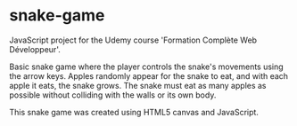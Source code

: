 # snake-game

JavaScript project for the Udemy course 'Formation Complète Web Développeur'.

Basic snake game where the player controls the snake's movements using the arrow keys. Apples randomly appear for the snake to eat, and with each apple it eats, the snake grows. The snake must eat as many apples as possible without colliding with the walls or its own body.

This snake game was created using HTML5 canvas and JavaScript. 
